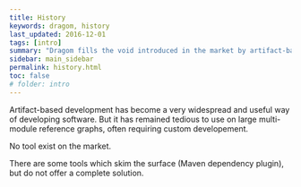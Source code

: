 ```yaml
---
title: History
keywords: dragom, history 
last_updated: 2016-12-01
tags: [intro]
summary: "Dragom fills the void introduced in the market by artifact-based development tools."
sidebar: main_sidebar
permalink: history.html
toc: false
# folder: intro
---
```


Artifact-based development has become a very widespread and useful way of developing software. But it has remained tedious to use on large multi-module reference graphs, often requiring custom developement.

No tool exist on the market.

There are some tools which skim the surface (Maven dependency plugin), but do not offer a complete solution.